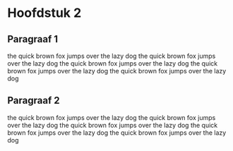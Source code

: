 ﻿# Hoofdstuk 2

## Paragraaf 1

the quick brown fox jumps over the lazy dog
the quick brown fox jumps over the lazy dog
the quick brown fox jumps over the lazy dog
the quick brown fox jumps over the lazy dog
the quick brown fox jumps over the lazy dog

## Paragraaf 2

the quick brown fox jumps over the lazy dog
the quick brown fox jumps over the lazy dog
the quick brown fox jumps over the lazy dog
the quick brown fox jumps over the lazy dog
the quick brown fox jumps over the lazy dog
